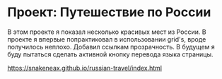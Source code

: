 # Проект: Путешествие по России
В этом проекте я показал несколько красивых мест из России.
В проекте я впервые попрактиковал в использовании grid's, вроде получилось неплохо.
Добавил ссылкам прозрачность.
В будущем я буду пытаться сделать активной кнопку перевода языка страницы.

https://snakeneax.github.io/russian-travel/index.html
